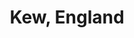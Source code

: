 ---
id: 42
title: Kew, England
image:
    filename: 
    caption: 
    missing_text: View image at the [Syracuse University Art Museum](https://onlinecollections.syr.edu/objects/43322/kew-england?ctx=343f973040e66c2d8f6ef185b39b66adf395a663&idx=6)
year: "1891"
size:
    dimensions: 12.4 x 15.4 cm
    source: Syracuse University Art Museum
    source_url: https://onlinecollections.syr.edu/objects/43322/kew-england?ctx=343f973040e66c2d8f6ef185b39b66adf395a663&idx=6
signed: In the plate, lower left, interlaced initials S.C.
publications:
    -   "_A Publication by the New-York Etching Club: With Catalogue of Etching Proofs Exhibited at the National Academy of Design, New York, February, 1891_. New York: De Vinne Press, 1891."
drawings: []
museums: 
    -   name: Metropolitan Musem of Art
        url: https://www.metmuseum.org/art/collection/search/385381
    -   name: Rhode Island School of Design Museum
        url: https://risdmuseum.org/art-design/collection/kew-20119631
    -   name: Syracuse University Art Museum
        url: https://onlinecollections.syr.edu/objects/43322/kew-england?ctx=343f973040e66c2d8f6ef185b39b66adf395a663&idx=6
complete: False
---